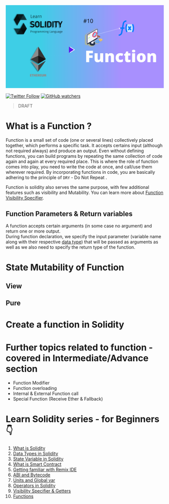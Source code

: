 <img src="/Tutorials/header-images/10-OG-Functions-in-solidity.png" width="630" title="Operators in solidity">

[<img alt="Twitter Follow" src="https://img.shields.io/twitter/follow/PranavRaj90?style=social">](https://twitter.com/intent/follow?screen_name=PranavRaj90)
[<img alt="GitHub watchers" src="https://img.shields.io/github/watchers/raj-pranav/learn-solidity?label=Learn%20Solidity&style=social">](https://github.com/raj-pranav/learn-solidity/)

> DRAFT

# What is a Function ?
Function is a small set of code (one or several lines) collectively placed together, which performs a specific task. It accepts certains input (although not required always) and produce an output. Even without defining functions, you can build programs by repeating the same collection of code again and again at every required place. This is where the role of function comes into play, you need to write the code at once, and call/use them wherever required. By incorporating functions in code, you are basically adhering to the principle of `DRY` - Do Not Repeat .

Function is solidity also serves the same purpose, with few additional features such as visibility and Mutability. You can learn more about [Function Visibility Specifier](https://github.com/raj-pranav/learn-solidity/blob/main/Tutorials/Beginners/9-Visibility-specifiers_and-getters.md).

## Function Parameters & Return variables
A function accepts certain arguments (in some case no argument) and return one or more output.<br>
During function declaration, we specify the input parameter (variable name along with their respective [data type](https://github.com/raj-pranav/learn-solidity/blob/main/Tutorials/Beginners/2-Data_types_solidity.md)) that will be passed as arguments as well as we also need to specify the return type of the function.


# State Mutability of Function



## View



## Pure



# Create a function in Solidity




# Further topics related to function - covered in Intermediate/Advance section

- Function Modifier
- Function overloading
- Internal & External Function call
- Special Function (Receive Ether & Fallback)


# Learn Solidity series - for Beginners 👇
1. [What is Solidity](https://github.com/raj-pranav/learn-solidity/blob/main/Tutorials/Beginners/1-What_is_Solidity.md)
2. [Data Types in Solidity](https://github.com/raj-pranav/learn-solidity/blob/main/Tutorials/Beginners/2-Data_types_solidity.md)
3. [State Variable in Solidity](https://github.com/raj-pranav/learn-solidity/blob/main/Tutorials/Beginners/3-State_variable_solidity.md)
4. [What is Smart Contract](https://github.com/raj-pranav/learn-solidity/blob/main/Tutorials/Beginners/4-what-is-a-Smart_contract.md)
5. [Getting familiar with Remix IDE](https://github.com/raj-pranav/learn-solidity/blob/main/Tutorials/Beginners/5-Getting-familiar-with-Remix-IDE.md)
6. [ABI and Bytecode](https://github.com/raj-pranav/learn-solidity/blob/main/Tutorials/Beginners/6-ABI-and-Bytecode-from-solidity-compiler.md)
7. [Units and Global var](https://github.com/raj-pranav/learn-solidity/blob/main/Tutorials/Beginners/7-Units-and-global-variable.md)
8. [Operators in Solidity](https://github.com/raj-pranav/learn-solidity/blob/main/Tutorials/Beginners/8-Operators-in-solidity.md)
9. [Visibility Specifier & Getters](https://github.com/raj-pranav/learn-solidity/blob/main/Tutorials/Beginners/9-Visibility-specifiers_and-getters.md)
10. [Functions](https://github.com/raj-pranav/learn-solidity/blob/main/Tutorials/Beginners/10-Functions-in-solidity.md)
